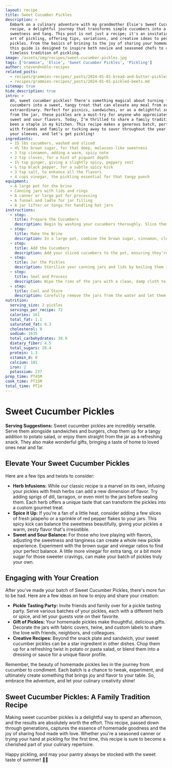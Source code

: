 ```yaml
---
layout: recipe
title: Sweet Cucumber Pickles
description: >
  Embark on a culinary adventure with my grandmother Elsie's Sweet Cucumber Pickles
  recipe, a delightful journey that transforms simple cucumbers into a symphony of
  sweetness and tang. This post is not just a recipe; it's an invitation to explore the
  art of pickling, offering tips, variations, and creative ideas to personalize your
  pickles. From the basics of brining to the joy of sharing your homemade creations,
  this guide is designed to inspire both novice and seasoned chefs to celebrate the
  timeless tradition of pickling.
image: /assets/img/recipes/sweet-cucumber-pickles.jpg
tags: ['Grammie', 'Elsie', 'Sweet Cucumber Pickles', 'Pickling']
author: stevendnoble-recipes
related_posts:
  - recipes/grammies-recipes/_posts/2024-01-01-bread-and-butter-pickles.md
  - recipes/grammies-recipes/_posts/2024-01-01-pickled-beets.md
sitemap: true
hide_description: true
intro: >
  Ah, sweet cucumber pickles! There's something magical about turning fresh, crunchy
  cucumbers into a sweet, tangy treat that can elevate any meal from ordinary to
  extraordinary. Perfect for picnics, sandwiches, or as a delightful snack straight
  from the jar, these pickles are a must-try for anyone who appreciates the blend of
  sweet and sour flavors. Today, I'm thrilled to share a family tradition recipe that's
  been a staple in my kitchen. This recipe makes a generous batch, perfect for sharing
  with friends and family or tucking away to savor throughout the year. So, roll up
  your sleeves, and let's get pickling!
ingredients:
  - 15 lbs cucumbers, washed and sliced
  - 4½ lbs brown sugar, for that deep, molasses-like sweetness
  - 3 tsp cinnamon, adding a warm, spicy note
  - 2 tsp cloves, for a hint of piquant depth
  - 1½ tsp ginger, giving a slightly spicy, peppery zest
  - ¾ tsp black pepper, for a subtle spicy kick
  - 3 tsp salt, to enhance all the flavors
  - 4 cups vinegar, the pickling essential for that tangy punch
equipment:
  - A large pot for the brine
  - Canning jars with lids and rings
  - A canner or large pot for processing
  - A funnel and ladle for jar filling
  - A jar lifter or tongs for handling hot jars
instructions:
  - step:
    title: Prepare the Cucumbers
    description: Begin by washing your cucumbers thoroughly. Slice them according to your preference, but keep in mind that thinner slices will absorb more of the sweet brine. I love slicing them about a quarter-inch thick for the perfect balance of crunch and flavor.
  - step:
    title: Make the Brine
    description: In a large pot, combine the brown sugar, cinnamon, cloves, ginger, black pepper, salt, and vinegar. Stir well to dissolve the sugar and salt. Bring the mixture to a gentle boil, then reduce the heat and simmer for about 5 minutes to blend the flavors.
  - step:
    title: Add the Cucumbers
    description: Add your sliced cucumbers to the pot, ensuring they're fully submerged in the brine. Let them simmer gently for about 10 minutes, or until they're just tender but still crisp. This step infuses the cucumbers with all the sweet and spicy goodness.
  - step:
    title: Jar the Pickles
    description: Sterilize your canning jars and lids by boiling them in water for 10 minutes. Using a funnel and ladle, pack the hot cucumbers into the jars, leaving about a half-inch of headspace. Then, pour the hot brine over the cucumbers, maintaining the same headspace.
  - step:
    title: Seal and Process
    description: Wipe the rims of the jars with a clean, damp cloth to ensure a good seal. Place the lids on the jars and tighten the rings. Process the jars in a boiling water bath for 10 minutes to ensure they're sealed and shelf-stable.
  - step:
    title: Cool and Store
    description: Carefully remove the jars from the water and let them cool on a towel or cooling rack. Once cool, check the seals, then label and date the jars. Store them in a cool, dark place. Ideally, wait about two weeks before opening to let the flavors fully develop.
nutrition:
  serving_size: 2 pickles
  servings_per_recipe: 72
  calories: 161
  total_fat: 1.1
  saturated_fat: 0.3
  cholesterol: 0
  sodium: 1635
  total_carbohydrates: 39.9
  dietary_fiber: 4.5
  total_sugars: 28.4
  protein: 1.3
  vitamin_d: 0
  calcium: 101
  iron: 2
  potassium: 237
prep_time: PT45M
cook_time: PT15M
total_time: PT1H
---
```


# Sweet Cucumber Pickles

**Serving Suggestions:** Sweet cucumber pickles are incredibly versatile. Serve them alongside sandwiches and burgers, chop them up for a tangy addition to potato salad, or enjoy them straight from the jar as a refreshing snack. They also make wonderful gifts, bringing a taste of home to loved ones near and far.

## Elevate Your Sweet Cucumber Pickles

Here are a few tips and twists to consider:

* **Herb Infusions:** While our classic recipe is a marvel on its own, infusing your pickles with fresh herbs can add a new dimension of flavor. Try adding sprigs of dill, tarragon, or even mint to the jars before sealing them. Each herb offers a unique taste that can transform the pickles into a custom gourmet treat.
* **Spice it Up:** If you're a fan of a little heat, consider adding a few slices of fresh jalapeño or a sprinkle of red pepper flakes to your jars. This spicy kick can balance the sweetness beautifully, giving your pickles a warm, zesty flavor that's irresistible.
* **Sweet and Sour Balance:** For those who love playing with flavors, adjusting the sweetness and tanginess can create a whole new pickle experience. Experiment with the brown sugar and vinegar ratios to find your perfect balance. A little more vinegar for extra tang, or a bit more sugar for those sweeter cravings, can make your batch of pickles truly your own.

## Engaging with Your Creation

After you've made your batch of Sweet Cucumber Pickles, there's more fun to be had. Here are a few ideas on how to enjoy and share your creation:

* **Pickle Tasting Party:** Invite friends and family over for a pickle tasting party. Serve various batches of your pickles, each with a different herb or spice, and let your guests vote on their favorite.
* **Gift of Pickles:** Your homemade pickles make thoughtful, delicious gifts. Decorate the jars with fabric covers, twine, and custom labels to share the love with friends, neighbors, and colleagues.
* **Creative Recipes:** Beyond the snack plate and sandwich, your sweet cucumber pickles can be a star ingredient in other dishes. Chop them up for a refreshing twist in potato or pasta salad, or blend them into a dressing or sauce for a unique flavor profile.

Remember, the beauty of homemade pickles lies in the journey from cucumber to condiment. Each batch is a chance to tweak, experiment, and ultimately create something that brings joy and flavor to your table. So, embrace the adventure, and let your culinary creativity shine!

## Sweet Cucumber Pickles: A Family Tradition Recipe

Making sweet cucumber pickles is a delightful way to spend an afternoon, and the results are absolutely worth the effort. This recipe, passed down through generations, captures the essence of homemade goodness and the joy of sharing food made with love. Whether you're a seasoned canner or trying your hand at pickling for the first time, this recipe is sure to become a cherished part of your culinary repertoire.

Happy pickling, and may your pantry always be stocked with the sweet taste of summer! 🥒✨
